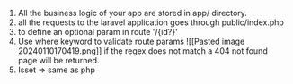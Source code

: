 1. All the business logic of your app are stored in app/ directory.
2. all the requests to the laravel application goes through public/index.php
3. to define an optional param in route '/{id?}'
4. Use where keyword to validate route params
![[Pasted image 20240110170419.png]]
if the regex does not match a 404 not found page will be returned. 
5. Isset => same as php